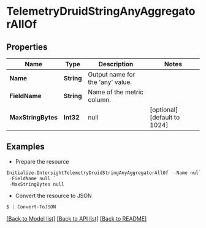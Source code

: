 # TelemetryDruidStringAnyAggregatorAllOf
## Properties

Name | Type | Description | Notes
------------ | ------------- | ------------- | -------------
**Name** | **String** | Output name for the &#39;any&#39; value. | 
**FieldName** | **String** | Name of the metric column. | 
**MaxStringBytes** | **Int32** | null | [optional] [default to 1024]

## Examples

- Prepare the resource
```powershell
Initialize-IntersightTelemetryDruidStringAnyAggregatorAllOf  -Name null `
 -FieldName null `
 -MaxStringBytes null
```

- Convert the resource to JSON
```powershell
$ | Convert-ToJSON
```

[[Back to Model list]](../README.md#documentation-for-models) [[Back to API list]](../README.md#documentation-for-api-endpoints) [[Back to README]](../README.md)

